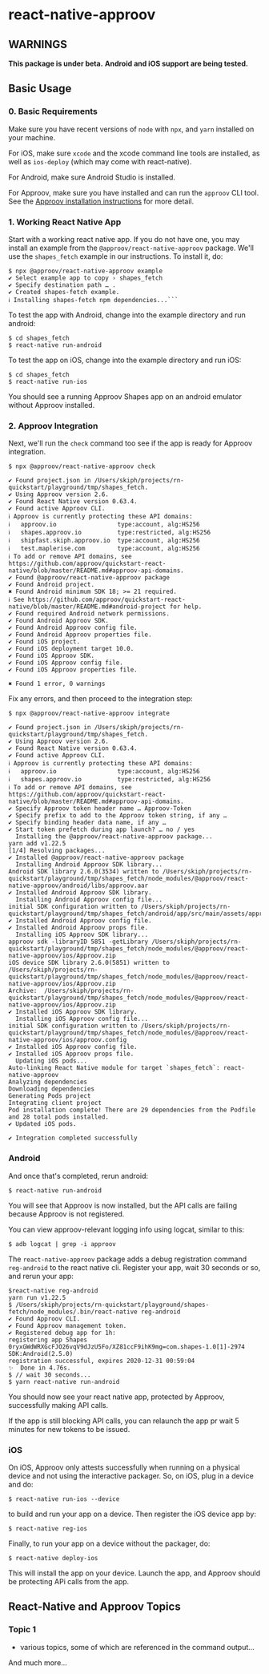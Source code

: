 # react-native-approov

## WARNINGS

**This package is under beta.**
**Android and iOS support are being tested.**

## Basic Usage

### 0. Basic Requirements

Make sure you have recent versions of `node` with `npx`, and `yarn` installed on your machine.

For iOS, make sure `xcode` and the xcode command line tools are installed, as well as `ios-deploy` (which may come with react-native).

For Android, make sure Android Studio is installed.

For Approov, make sure you have installed and can run the `approov` CLI tool. See the
[Approov installation instructions](https://approov.io/docs/latest/approov-installation/) for more detail.

### 1. Working React Native App

Start with a working react native app. If you do not have one, you may install an example from the 
`@approov/react-native-approov` package. We'll use the `shapes_fetch` example in our instructions. To install it, do:

```
$ npx @approov/react-native-approov example
✔ Select example app to copy › shapes_fetch
✔ Specify destination path … .
✔ Created shapes-fetch example.
ℹ Installing shapes-fetch npm dependencies...```
```

To test the app with Android, change into the example directory and run android:

```
$ cd shapes_fetch
$ react-native run-android
```

To test the app on iOS, change into the example directory and run iOS:

```
$ cd shapes_fetch
$ react-native run-ios
```

You should see a running Approov Shapes app on an android emulator without Approov installed.

### 2. Approov Integration

Next, we'll run the `check` command too see if the app is ready for Approov integration.

```
$ npx @approov/react-native-approov check
   
✔ Found project.json in /Users/skiph/projects/rn-quickstart/playground/tmp/shapes_fetch.
✔ Using Approov version 2.6.
✔ Found React Native version 0.63.4.
✔ Found active Approov CLI.
ℹ Approov is currently protecting these API domains:
ℹ   approov.io                 type:account, alg:HS256
ℹ   shapes.approov.io          type:restricted, alg:HS256
ℹ   shipfast.skiph.approov.io  type:account, alg:HS256
ℹ   test.maplerise.com         type:account, alg:HS256
ℹ To add or remove API domains, see https://github.com/approov/quickstart-react-native/blob/master/README.md#approov-api-domains.
✔ Found @approov/react-native-approov package
✔ Found Android project.
✖ Found Android minimum SDK 18; >= 21 required.
ℹ See https://github.com/approov/quickstart-react-native/blob/master/README.md#android-project for help.
✔ Found required Android network permissions.
✔ Found Android Approov SDK.
✔ Found Android Approov config file.
✔ Found Android Approov properties file.
✔ Found iOS project.
✔ Found iOS deployment target 10.0.
✔ Found iOS Approov SDK.
✔ Found iOS Approov config file.
✔ Found iOS Approov properties file.
   
✖ Found 1 error, 0 warnings
```

Fix any errors, and then proceed to the integration step:

```
$ npx @approov/react-native-approov integrate
   
✔ Found project.json in /Users/skiph/projects/rn-quickstart/playground/tmp/shapes_fetch.
✔ Using Approov version 2.6.
✔ Found React Native version 0.63.4.
✔ Found active Approov CLI.
ℹ Approov is currently protecting these API domains:
ℹ   approov.io                 type:account, alg:HS256
ℹ   shapes.approov.io          type:restricted, alg:HS256
ℹ To add or remove API domains, see https://github.com/approov/quickstart-react-native/blob/master/README.md#approov-api-domains.
✔ Specify Approov token header name … Approov-Token
✔ Specify prefix to add to the Approov token string, if any … 
✔ Specify binding header data name, if any … 
✔ Start token prefetch during app launch? … no / yes
  Installing the @approov/react-native-approov package...
yarn add v1.22.5
[1/4] Resolving packages...
✔ Installed @approov/react-native-approov package
  Installing Android Approov SDK library...
Android SDK library 2.6.0(3534) written to /Users/skiph/projects/rn-quickstart/playground/tmp/shapes_fetch/node_modules/@approov/react-native-approov/android/libs/approov.aar
✔ Installed Android Approov SDK library.
  Installing Android Approov config file...
initial SDK configuration written to /Users/skiph/projects/rn-quickstart/playground/tmp/shapes_fetch/android/app/src/main/assets/approov.config
✔ Installed Android Approov config file.
✔ Installed Android Approov props file.
  Installing iOS Approov SDK library...
approov sdk -libraryID 5851 -getLibrary /Users/skiph/projects/rn-quickstart/playground/tmp/shapes_fetch/node_modules/@approov/react-native-approov/ios/Approov.zip
iOS device SDK library 2.6.0(5851) written to /Users/skiph/projects/rn-quickstart/playground/tmp/shapes_fetch/node_modules/@approov/react-native-approov/ios/Approov.zip
Archive:  /Users/skiph/projects/rn-quickstart/playground/tmp/shapes_fetch/node_modules/@approov/react-native-approov/ios/Approov.zip
✔ Installed iOS Approov SDK library.
  Installing iOS Approov config file...
initial SDK configuration written to /Users/skiph/projects/rn-quickstart/playground/tmp/shapes_fetch/node_modules/@approov/react-native-approov/ios/approov.config
✔ Installed iOS Approov config file.
✔ Installed iOS Approov props file.
  Updating iOS pods...
Auto-linking React Native module for target `shapes_fetch`: react-native-approov
Analyzing dependencies
Downloading dependencies
Generating Pods project
Integrating client project
Pod installation complete! There are 29 dependencies from the Podfile and 28 total pods installed.
✔ Updated iOS pods.
   
✔ Integration completed successfully
```

### Android

And once that's completed, rerun android:

```
$ react-native run-android
```

You will see that Approov is now installed, but the API calls are failing because Approov is not registered.

You can view approov-relevant logging info using logcat, similar to this:

```
$ adb logcat | grep -i approov
```

The `react-native-approov` package adds a debug registration command `reg-android` to the react native cli.
Register your app, wait 30 seconds or so, and rerun your app:

```
$react-native reg-android
yarn run v1.22.5
$ /Users/skiph/projects/rn-quickstart/playground/shapes-fetch/node_modules/.bin/react-native reg-android
✔ Found Approov CLI.
✔ Found Approov management token.
✔ Registered debug app for 1h:
registering app Shapes
0ryxGWdWRXGcFJO26vqV9dJzU5Fo/XZ81ccF9ihK9mg=com.shapes-1.0[1]-2974  SDK:Android(2.5.0)
registration successful, expires 2020-12-31 00:59:04
✨  Done in 4.76s.
$ // wait 30 seconds...
$ yarn react-native run-android
```

You should now see your react native app, protected by Approov, successfully making API calls.

If the app is still blocking API calls, you can relaunch the app pr wait 5 minutes for new tokens to be issued.

### iOS

On iOS, Approov only attests successfully when running on a physical device and not using the interactive packager. So, on iOS, plug in a device and do:

```
$ react-native run-ios --device
```

to build and run your app on a device. Then register the iOS device app by:

```
$ react-native reg-ios
```

Finally, to run your app on a device without the packager, do:

```
$ react-native deploy-ios
```

This will install the app on your device. Launch the app, and Approov should be protecting APi calls from the app.

## React-Native and Approov Topics

### Topic 1

- various topics, some of which are referenced in the command output...

And much more...
